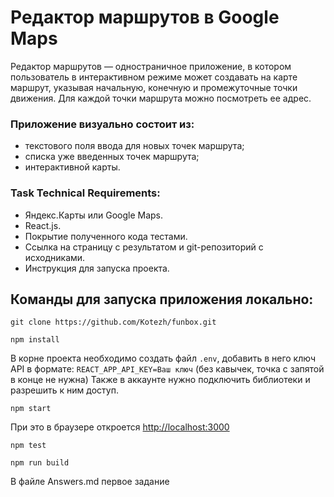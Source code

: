 # Редактор маршрутов в Google Maps

Редактор маршрутов — одностраничное приложение, в котором пользователь в интерактивном режиме может создавать на карте маршрут,
указывая начальную, конечную и промежуточные точки движения. Для каждой точки маршрута можно посмотреть ее адрес.

### Приложение визуально состоит из:
* текстового поля ввода для новых точек маршрута;
* списка уже введенных точек маршрута;
* интерактивной карты.

### Task Technical Requirements:
* Яндекс.Карты или Google Maps.
* React.js.
* Покрытие полученного кода тестами.
* Ссылка на страницу с результатом и git-репозиторий с исходниками.
* Инструкция для запуска проекта. 

## Команды для запуска приложения локально:

`git clone https://github.com/Kotezh/funbox.git`

`npm install`

В корне проекта необходимо создать файл `.env`, добавить в него ключ API в формате: `REACT_APP_API_KEY=Ваш ключ`
(без кавычек, точка с запятой в конце не нужна)
Также в аккаунте нужно подключить библиотеки и разрешить к ним доступ.

`npm start`

При это в браузере откроется [http://localhost:3000](http://localhost:3000) 

`npm test`

`npm run build`

В файле Answers.md первое задание
